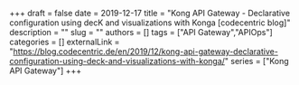 +++ 
draft = false
date = 2019-12-17
title = "Kong API Gateway - Declarative configuration using decK and visualizations with Konga [codecentric blog]"
description = ""
slug = ""
authors = []
tags = ["API Gateway","APIOps"]
categories = []
externalLink = "https://blog.codecentric.de/en/2019/12/kong-api-gateway-declarative-configuration-using-deck-and-visualizations-with-konga/"
series = ["Kong API Gateway"]
+++
